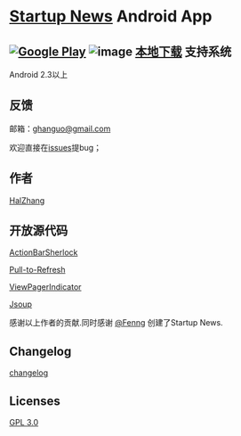 # [Startup News](http://news.dbanotes.net) Android App  
[![Google Play](http://developer.android.com/images/brand/en_generic_rgb_wo_45.png)](https://play.google.com/store/apps/details?id=com.halzhang.android.apps.startupnews) 
![image](https://raw.github.com/halzhang/StartupNews/master/StartupNews/QR.jpg)
[本地下载](https://github.com/halzhang/StartupNews/raw/master/release/StartupNews-release.apk)
支持系统
---
Android 2.3以上

反馈
---
邮箱：[ghanguo@gmail.com](mailto:ghanguo@gmail.com)

欢迎直接在[issues](https://github.com/halzhang/StartupNews/issues/new)提bug；

作者
---
[HalZhang](http://weibo.com/halzhang)

开放源代码
---
[ActionBarSherlock](http://actionbarsherlock.com/)

[Pull-to-Refresh](https://github.com/chrisbanes/Android-PullToRefresh)

[ViewPagerIndicator](http://viewpagerindicator.com/)

[Jsoup](http://www.jsoup.org)

感谢以上作者的贡献.同时感谢  [@Fenng](http://www.weibo.com/fenng) 创建了Startup News.

Changelog
---
[changelog](https://github.com/halzhang/StartupNews/wiki/Changelog)

Licenses
---
[GPL 3.0](http://www.gnu.org/licenses/gpl-3.0.txt)

